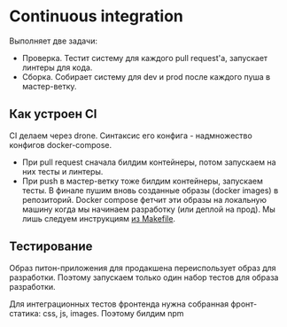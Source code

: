 # Continuous integration
Выполняет две задачи:
- Проверка. Тестит систему для каждого pull request'a, запускает линтеры для кода.
- Сборка. Собирает систему для dev и prod после каждого пуша в мастер-ветку.

## Как устроен CI
CI делаем через drone. Синтаксис его конфига - надмножество конфигов docker-compose.

- При pull request сначала билдим контейнеры, потом запускаем на них тесты и линтеры.
- При push в мастер-ветку тоже билдим контейнеры, запускаем тесты.
В финале пушим вновь созданные образы (docker images) в репозиторий.
Docker compose фетчит эти образы на локальную машину когда мы начинаем разработку (или деплой на прод).
Мы лишь следуем инструкциям [из Makefile](README.md#Makefile).

## Тестирование
Образ питон-приложения для продакшена переиспользует образ для разработки.
Поэтому запускаем только один набор тестов для образа разработки.

Для интеграционных тестов фронтенда нужна собранная фронт-статика: css, js, images.
Поэтому билдим npm 
